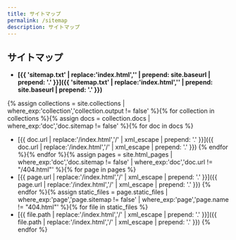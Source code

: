 ```yaml
---
title: サイトマップ
permalink: /sitemap
description: サイトマップ
---
```


## サイトマップ

- **[{{ 'sitemap.txt' | replace:'index.html','' | prepend: site.baseurl | prepend: '.' }}]({{ 'sitemap.txt' | replace:'index.html','' | prepend: site.baseurl | prepend: '.' }})**

{% assign collections = site.collections | where_exp:'collection','collection.output != false' %}{% for collection in collections %}{% assign docs = collection.docs | where_exp:'doc','doc.sitemap != false' %}{% for doc in docs %}
- [{{ doc.url | replace:'/index.html','/' | xml_escape | prepend: '.' }}]({{ doc.url | replace:'/index.html','/' | xml_escape | prepend: '.' }})
  {% endfor %}{% endfor %}{% assign pages = site.html_pages | where_exp:'doc','doc.sitemap != false' | where_exp:'doc','doc.url != "/404.html"' %}{% for page in pages %}
- [{{ page.url | replace:'/index.html','/' | xml_escape | prepend: '.' }}]({{ page.url | replace:'/index.html','/' | xml_escape | prepend: '.' }})
  {% endfor %}{% assign static_files = page.static_files | where_exp:'page','page.sitemap != false' | where_exp:'page','page.name != "404.html"' %}{% for file in static_files %}
- [{{ file.path | replace:'/index.html','/' | xml_escape | prepend: '.' }}]({{ file.path | replace:'/index.html','/' | xml_escape | prepend: '.' }})
  {% endfor %}
